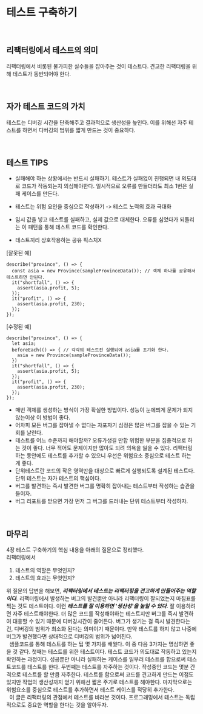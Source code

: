 # 테스트 구축하기

<br>

## 리팩터링에서 테스트의 의미

리팩터링에서 비롯된 불가피한 실수들을 잡아주는 것이 테스트다. 견고한 리팩터링을 위해 테스트가 동반되어야 한다.

<br>

## 자가 테스트 코드의 가치

테스트는 디버깅 시간을 단축해주고 결과적으로 생산성을 높인다. 이를 위해선 자주 테스트를 하면서 디버깅의 범위를 짧게 만드는 것이 중요하다.

<br>

## 테스트 TIPS

- 실패해야 하는 상황에서는 반드시 실패하기. 테스트가 실패없이 진행되면 내 의도대로 코드가 작동되는지 의심해야한다. 일시적으로 오류를 만들더라도 최소 1번은 실패 케이스를 만든다.
- 테스트는 위험 요인을 중심으로 작성하기 -> 테스트 노력의 효과 극대화
- 임시 값을 넣고 테스트를 실패하고, 실제 값으로 대체한다. 오류를 심었다가 되돌리는 이 패턴을 통해 테스트 코드를 확인한다.

- 테스트끼리 상호작용하는 공유 픽스처X

[잘못된 예]

```
describe("province", () => {
  const asia = new Province(sampleProvinceData()); // 객체 하나를 공유해서 테스트하면 안된다.
  it("shortfall", () => {
    assert(asia.profit, 5);
  });
  it("profit", () => {
    assert(asia.profit, 230);
  });
});
```

[수정된 예]

```
describe("province", () => {
  let asia;
  beforeEach(() => { // 각각의 테스트전 실행되어 asia를 초기화 한다.
    asia = new Province(sampleProvinceData());
  })
  it("shortfall", () => {
    assert(asia.profit, 5);
  });
  it("profit", () => {
    assert(asia.profit, 230);
  });
});
```

- 매번 객체를 생성하는 방식이 가장 확실한 방법이다. 성능이 눈에띄게 문제가 되지 않는이상 이 방법이 좋다.
- 어차피 모든 버그를 잡아낼 수 없다는 자포자기 심정은 많은 버그를 잡을 수 있는 기회를 날린다.
- 테스트를 어느 수준까지 해야할까? 오류가생길 만함 위험한 부분을 집중적으로 하는 것이 좋다. 너무 적어도 문제이지만 많아도 되려 의욕을 잃을 수 있다. 리팩터링하는 동안에도 테스트를 추가할 수 있으니 우선은 위험요소 중심으로 테스트 하는 게 좋다.
- 단위테스트란 코드의 작은 영역만을 대상으로 빠르게 실행되도록 설계된 테스트다. 단위 테스트는 자가 테스트의 핵심이다.
- 버그를 발견하는 즉시 발견한 버그를 명확히 잡아내는 테스트부터 작성하는 습관을 들이자.
- 버그 리포트를 받으면 가장 먼저 그 버그를 드러내는 단위 테스트부터 작성하자.

<br>

## 마무리

4장 테스트 구축하기의 핵심 내용을 아래의 질문으로 정리했다.  
리팩터링에서

1. 테스트의 역할은 무엇인지?
2. 테스트의 효과는 무엇인지?

위 질문의 답변을 해보면, _**리팩터링에서 테스트는 리팩터링을 견고하게 만들어주는 역할이다.**_ 리팩터링에서 발생하는 버그의 발견뿐만 아니라 리팩터링이 잘되었는지 마침표를 찍는 것도 테스트이다. 이런 _**테스트를 잘 이용하면 '생산성'을 높일 수 있다.**_ 잘 이용하려면 자주 테스트해야한다. 더 많은 코드를 작성해야하는 테스트지만 버그를 즉시 발견하여 대응할 수 있기 때문에 디버깅시간이 줄어든다. 버그가 생기는 걸 즉시 발견한다는 건, 디버깅의 범위가 최소화 된다는 의미이기 때문이다. 만약 테스트를 하지 않고 나중에 버그가 발견했다면 상대적으로 디버깅의 범위가 넓어진다.  
&nbsp;&nbsp;샘플코드를 통해 테스트를 하는 팁 몇 가지를 배웠다. 이 중 다음 3가지는 명심하면 좋을 것 같다. 첫째는 테스트를 위한 테스트이다. 테스트 코드가 의도대로 작동하고 있는지 확인하는 과정이다. 성공뿐만 아니라 실패하는 케이스를 일부러 테스트를 함으로써 테스트코드를 테스트를 한다. 두번째는 테스트를 자주하는 것이다. 작성중인 코드는 몇분 간격으로 테스트를 할 만큼 자주한다. 테스트를 함으로써 코드를 견고하게 만드는 이점도 있지만 작업의 생산성까지 얻기 위해선 짧은 주기로 테스트를 해야한다. 마지막으로는 위험요소를 중심으로 테스트를 추가하면서 테스트 케이스를 적당히 추가한다.  
&nbsp;&nbsp;이 글은 리팩터링의 관점에서 테스트를 바라본 것이다. 프로그래밍에서 테스트는 독립적으로도 중요한 역할을 한다는 것을 알아두자.
